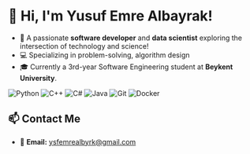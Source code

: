 # 👋 Hi, I'm **Yusuf Emre Albayrak**!  

- 🎯 A passionate **software developer** and **data scientist** exploring the intersection of technology and science!  
- 💻 Specializing in problem-solving, algorithm design
- 🎓 Currently a 3rd-year Software Engineering student at **Beykent University**.  

![Python](https://img.shields.io/badge/-Python-3776AB?logo=python&logoColor=white&style=flat-square)  ![C++](https://img.shields.io/badge/-C++-00599C?logo=c%2B%2B&logoColor=white&style=flat-square)  ![C#](https://img.shields.io/badge/-C%23-239120?logo=csharp&logoColor=white&style=flat-square)  ![Java](https://img.shields.io/badge/-Java-007396?logo=java&logoColor=white&style=flat-square)  ![Git](https://img.shields.io/badge/-Git-F05032?logo=git&logoColor=white&style=flat-square)  ![Docker](https://img.shields.io/badge/-Docker-2496ED?logo=docker&logoColor=white&style=flat-square)  


## 📫 Contact Me  
- 📧 **Email:** ysfemrealbyrk@gmail.com  
